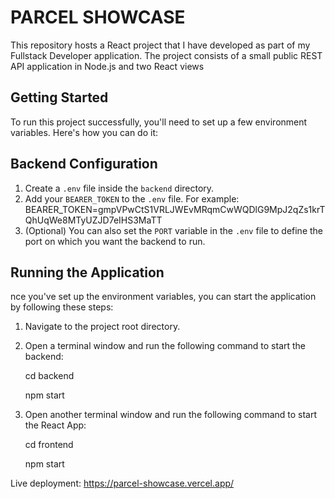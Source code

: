# PARCEL SHOWCASE

This repository hosts a React project that I have developed as part of my Fullstack Developer application. The project consists of a small public REST API application in Node.js and two React views

## Getting Started

To run this project successfully, you'll need to set up a few environment variables. Here's how you can do it:

## Backend Configuration

1. Create a `.env` file inside the `backend` directory.
2. Add your `BEARER_TOKEN` to the `.env` file. For example:
    BEARER_TOKEN=gmpVPwCtS1VRLJWEvMRqmCwWQDlG9MpJ2qZs1krTQhUqWe8MTyUZJD7eIHS3MaTT
3. (Optional) You can also set the `PORT` variable in the `.env` file to define the port on which you want the backend to run.

## Running the Application

nce you've set up the environment variables, you can start the application by following these steps:

1. Navigate to the project root directory.
2. Open a terminal window and run the following command to start the backend:

    cd backend
    
    npm start

3. Open another terminal window and run the following command to start the React App:
    
    cd frontend
    
    npm start

Live deployment:
https://parcel-showcase.vercel.app/
